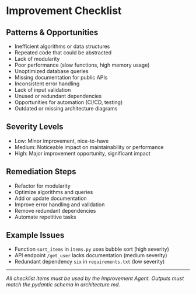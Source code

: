 # Improvement Checklist

## Patterns & Opportunities
- Inefficient algorithms or data structures
- Repeated code that could be abstracted
- Lack of modularity
- Poor performance (slow functions, high memory usage)
- Unoptimized database queries
- Missing documentation for public APIs
- Inconsistent error handling
- Lack of input validation
- Unused or redundant dependencies
- Opportunities for automation (CI/CD, testing)
- Outdated or missing architecture diagrams

## Severity Levels
- Low: Minor improvement, nice-to-have
- Medium: Noticeable impact on maintainability or performance
- High: Major improvement opportunity, significant impact

## Remediation Steps
- Refactor for modularity
- Optimize algorithms and queries
- Add or update documentation
- Improve error handling and validation
- Remove redundant dependencies
- Automate repetitive tasks

## Example Issues
- Function `sort_items` in `items.py` uses bubble sort (high severity)
- API endpoint `/get_user` lacks documentation (medium severity)
- Redundant dependency `six` in `requirements.txt` (low severity)

---

*All checklist items must be used by the Improvement Agent. Outputs must match the pydantic schema in architecture.md.*
